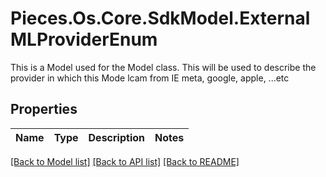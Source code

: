 # Pieces.Os.Core.SdkModel.ExternalMLProviderEnum
This is a Model used for the Model class. This will be used to describe the provider in which this Mode lcam from IE meta, google, apple, ...etc

## Properties

Name | Type | Description | Notes
------------ | ------------- | ------------- | -------------

[[Back to Model list]](../README.md#documentation-for-models) [[Back to API list]](../README.md#documentation-for-api-endpoints) [[Back to README]](../README.md)

